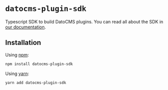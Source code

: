 # `datocms-plugin-sdk`

Typescript SDK to build DatoCMS plugins. You can read all about the SDK in [our documentation](https://www.datocms.com/docs/plugin-sdk/introduction).

## Installation

Using [npm](http://npmjs.org/):

```sh
npm install datocms-plugin-sdk
```

Using [yarn](https://yarnpkg.com/):

```sh
yarn add datocms-plugin-sdk
```
